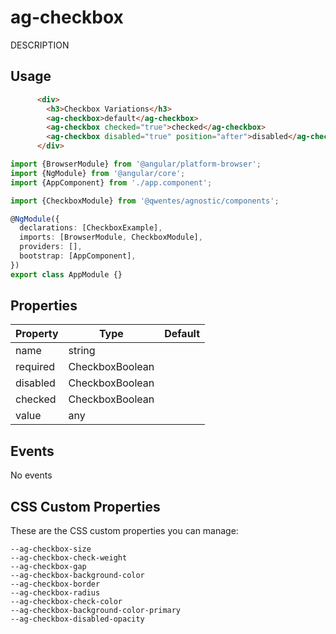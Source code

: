 # ag-checkbox

DESCRIPTION

## Usage

```html
      <div>
        <h3>Checkbox Variations</h3>
        <ag-checkbox>default</ag-checkbox>
        <ag-checkbox checked="true">checked</ag-checkbox>
        <ag-checkbox disabled="true" position="after">disabled</ag-checkbox>
      </div>
```

```typescript
import {BrowserModule} from '@angular/platform-browser';
import {NgModule} from '@angular/core';
import {AppComponent} from './app.component';

import {CheckboxModule} from '@qwentes/agnostic/components';

@NgModule({
  declarations: [CheckboxExample],
  imports: [BrowserModule, CheckboxModule],
  providers: [],
  bootstrap: [AppComponent],
})
export class AppModule {}
```

## Properties

| Property  | Type  | Default |
|-----------|-------|---------|
| name | string |  |
| required | CheckboxBoolean |  |
| disabled | CheckboxBoolean |  |
| checked | CheckboxBoolean |  |
| value | any |  |


## Events

No events

## CSS Custom Properties

These are the CSS custom properties you can manage:

```
--ag-checkbox-size
--ag-checkbox-check-weight
--ag-checkbox-gap
--ag-checkbox-background-color
--ag-checkbox-border
--ag-checkbox-radius
--ag-checkbox-check-color
--ag-checkbox-background-color-primary
--ag-checkbox-disabled-opacity
```
